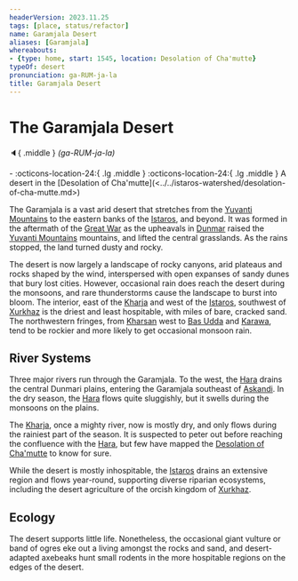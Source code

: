 ```yaml
---
headerVersion: 2023.11.25
tags: [place, status/refactor]
name: Garamjala Desert
aliases: [Garamjala]
whereabouts:
- {type: home, start: 1545, location: Desolation of Cha'mutte}
typeOf: desert
pronunciation: ga-RUM-ja-la
title: Garamjala Desert
---
```


# The Garamjala Desert
:speaker:{ .middle } *(ga-RUM-ja-la)*  
<div class="grid cards ext-narrow-margin ext-one-column" markdown>
-   :octicons-location-24:{ .lg .middle }   
    :octicons-location-24:{ .lg .middle } A desert in the [Desolation of Cha'mutte](<../../istaros-watershed/desolation-of-cha-mutte.md>)  
</div>


The Garamjala is a vast arid desert that stretches from the [Yuvanti Mountains](<../yuvanti-mountains.md>) to the eastern banks of the [Istaros](<../../istaros-watershed/rivers/istaros.md>), and beyond. It was formed in the aftermath of the [Great War](<../../../events/1500s/great-war.md>) as the upheavals in [Dunmar](<../realms/dunmar/dunmar.md>) raised the [Yuvanti Mountains](<../yuvanti-mountains.md>) mountains, and lifted the central grasslands. As the rains stopped, the land turned dusty and rocky. 

The desert is now largely a landscape of rocky canyons, arid plateaus and rocks shaped by the wind, interspersed with open expanses of sandy dunes that bury lost cities. However, occasional rain does reach the desert during the monsoons, and rare thunderstorms cause the landscape to burst into bloom. The interior, east of the [Kharja](<../../istaros-watershed/rivers/kharja.md>) and west of the [Istaros](<../../istaros-watershed/rivers/istaros.md>), southwest of [Xurkhaz](<../../istaros-watershed/xurkhaz/xurkhaz.md>) is the driest and least hospitable, with miles of bare, cracked sand. The northwestern fringes, from [Kharsan](<../dunmari-basin/kharsan.md>) west to [Bas Udda](<../realms/dunmar/eastern-dunmar/bas-udda.md>) and [Karawa](<../realms/dunmar/eastern-dunmar/karawa.md>), tend to be rockier and more likely to get occasional monsoon rain. 

## River Systems

Three major rivers run through the Garamjala. To the west, the [Hara](<../rivers/hara-watershed/hara.md>) drains the central Dunmari plains, entering the Garamjala southeast of [Askandi](<../realms/dunmar/central-dunmar/askandi.md>). In the dry season, the [Hara](<../rivers/hara-watershed/hara.md>) flows quite sluggishly, but it swells during the monsoons on the plains. 



The [Kharja](<../../istaros-watershed/rivers/kharja.md>), once a mighty river, now is mostly dry, and only flows during the rainiest part of the season. It is suspected to peter out before reaching the confluence with the [Hara](<../rivers/hara-watershed/hara.md>), but few have mapped the [Desolation of Cha'mutte](<../../istaros-watershed/desolation-of-cha-mutte.md>) to know for sure. 



While the desert is mostly inhospitable, the [Istaros](<../../istaros-watershed/rivers/istaros.md>) drains an extensive region and flows year-round, supporting diverse riparian ecosystems, including the desert agriculture of the orcish kingdom of [Xurkhaz](<../../istaros-watershed/xurkhaz/xurkhaz.md>). 

## Ecology

The desert supports little life. Nonetheless, the occasional giant vulture or band of ogres eke out a living amongst the rocks and sand, and desert-adapted axebeaks hunt small rodents in the more hospitable regions on the edges of the desert. 

